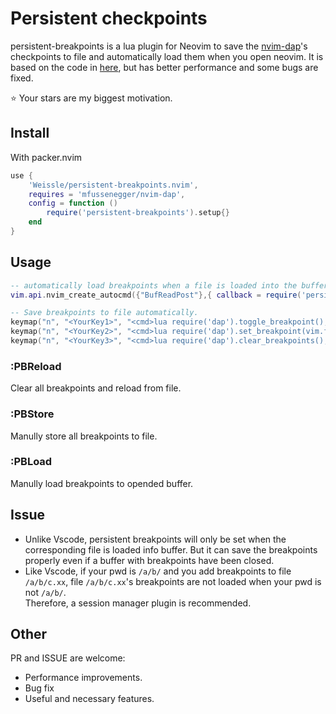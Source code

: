 # Persistent checkpoints 
persistent-breakpoints is a lua plugin for Neovim to save the [nvim-dap](https://github.com/mfussenegger/nvim-dap)'s checkpoints to file and automatically load them when you open neovim. It is based on the code in [here](https://github.com/mfussenegger/nvim-dap/issues/198), but has better performance and some bugs are fixed.

:star: Your stars are my biggest motivation.

## Install
With packer.nvim  
```lua
use {
	'Weissle/persistent-breakpoints.nvim',
	requires = 'mfussenegger/nvim-dap',
	config = function ()
		require('persistent-breakpoints').setup{}
	end
}
```

## Usage
```lua
-- automatically load breakpoints when a file is loaded into the buffer.
vim.api.nvim_create_autocmd({"BufReadPost"},{ callback = require('persistent-breakpoints.api').load_breakpoints })

-- Save breakpoints to file automatically.
keymap("n", "<YourKey1>", "<cmd>lua require('dap').toggle_breakpoint(); require('persistent-breakpoints.api').store_breakpoints(false)<cr>", opts)
keymap("n", "<YourKey2>", "<cmd>lua require('dap').set_breakpoint(vim.fn.input '[Condition] > '); require('persistent-breakpoints.api').store_breakpoints(false)<cr>", opts)
keymap("n", "<YourKey3>", "<cmd>lua require('dap').clear_breakpoints(); require('persistent-breakpoints.api').store_breakpoints(true)<cr>", opts)
```

### **:PBReload** 
Clear all breakpoints and reload from file.  
### **:PBStore** 
Manully store all breakpoints to file.  
### **:PBLoad** 
Manully load breakpoints to opended buffer.  


## Issue
* Unlike Vscode, persistent breakpoints will only be set when the corresponding file is loaded info buffer. But it can save the breakpoints properly even if a buffer with breakpoints have been closed.
* Like Vscode, if your pwd is `/a/b/` and you add breakpoints to file `/a/b/c.xx`, file `/a/b/c.xx`'s breakpoints are not loaded when your pwd is not `/a/b/`.   
Therefore, a session manager plugin is recommended. 

## Other
PR and ISSUE are welcome:
* Performance improvements.
* Bug fix
* Useful and necessary features.

